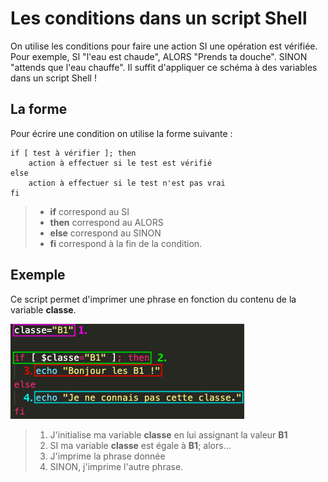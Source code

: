 # Les conditions dans un script Shell

On utilise les conditions pour faire une action SI une opération est vérifiée. Pour exemple, SI "l'eau est chaude", ALORS "Prends ta douche". SINON "attends que l'eau chauffe". Il suffit d'appliquer ce schéma à des variables dans un script Shell ! 

## La forme

Pour écrire une condition on utilise la forme suivante : 

    if [ test à vérifier ]; then
        action à effectuer si le test est vérifié
    else 
        action à effectuer si le test n'est pas vrai
    fi

> * **if** correspond au SI
> * **then** correspond au ALORS
> * **else** correspond au SINON
> * **fi** correspond à la fin de la condition.

## Exemple

Ce script permet d'imprimer une phrase en fonction du contenu de la variable **classe**.

![cond1](./img/cond1.png)
> 1. J'initialise ma variable **classe** en lui assignant la valeur **B1**
> 2. SI ma variable **classe** est égale à **B1**; alors...
> 3. J'imprime la phrase donnée
> 4. SINON, j'imprime l'autre phrase.


